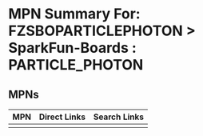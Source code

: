 



# MPN Summary For: FZSBOPARTICLEPHOTON > SparkFun-Boards : PARTICLE_PHOTON

## MPNs
  

|MPN|Direct Links|Search Links|
| :--- | :--- | :--- |
||||
